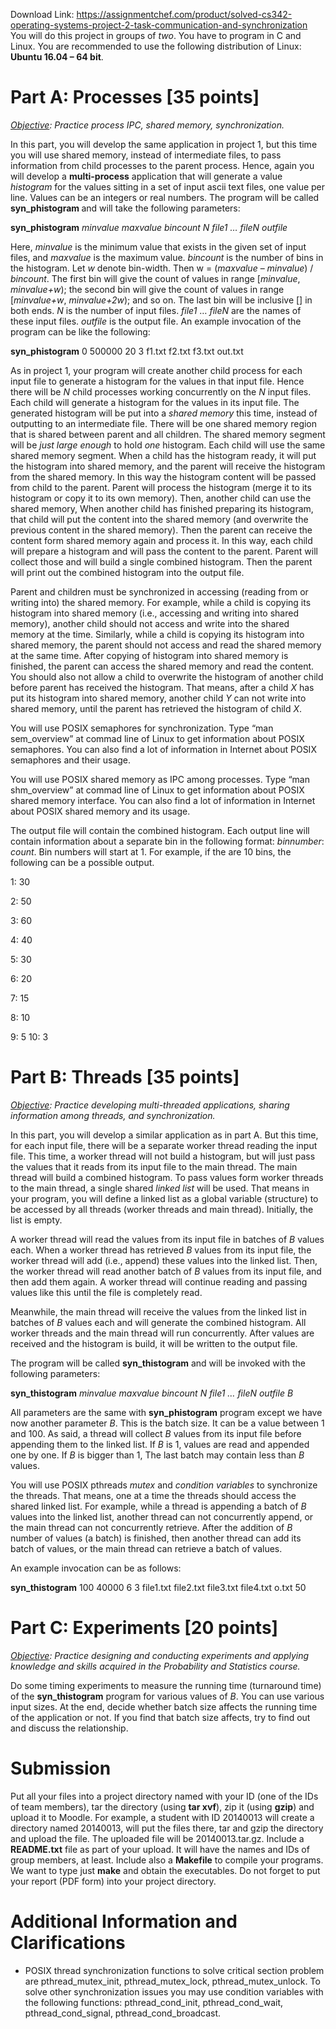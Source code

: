 Download Link: https://assignmentchef.com/product/solved-cs342-operating-systems-project-2-task-communication-and-synchronization
<br>
You will do this project in groups of <em>two</em>. You have to program in C  and Linux. You are recommended to use the following distribution of Linux: <strong>Ubuntu 16.04 – 64 bit</strong>.




<h1>Part A: Processes [35 points]</h1>

<em><u>Objective</u>: Practice process IPC, shared memory, synchronization.  </em>

<em> </em>

In this part, you will develop the same application in project 1, but this time you will use shared memory, instead of intermediate files, to pass information from child processes to the parent process. Hence, again you will develop a <strong>multi-process</strong> application that will generate a value <em>histogram</em> for the values sitting in a set of input ascii text files, one value per line. Values can be an integers or real numbers. The program will be called <strong> syn_phistogram </strong>and will take the following parameters:




<strong>syn_phistogram</strong><em>  minvalue  maxvalue bincount N  file1 … fileN outfile </em>




Here,  <em>minvalue</em> is the minimum value that exists in the given set of input files, and <em>maxvalue</em> is the maximum value. <em>bincount</em> is the number of bins in the histogram. Let <em>w</em> denote bin-width. Then w = (<em>maxvalue</em> – <em>minvalue</em>) / <em>bincount</em>.  The first bin will give the count of values in range [<em>minvalue</em>, <em>minvalue+w</em>); the second bin will give the count of values in range [<em>minvalue+w</em>, <em>minvalue+2w</em>); and so on. The last bin will be inclusive [] in both ends. <em>N</em> is the number of input files. <em>file1</em> … <em>fileN</em> are the names of  these input files. <em>outfile</em> is the output file. An example invocation of the program can be like the following:




<strong>syn_phistogram</strong>  0  500000  20   3  f1.txt f2.txt f3.txt  out.txt




As in project 1, your program will create another child process for each input file to generate a histogram for the values in that input file. Hence there will be <em>N</em> child processes working concurrently on the <em>N</em> input files. Each child will generate a histogram for the values in its input file. The generated histogram will be put into a <em>shared memory</em> this time, instead of outputting to an intermediate file.  There will be one shared memory region that is shared between parent and all children. The shared memory segment will be <em>just</em> <em>large</em> <em>enough </em>to hold <em>one</em> histogram. Each child will use the same shared memory segment.  When a child has  the histogram ready, it will put the histogram into shared memory, and the parent will receive the histogram from the shared memory.  In this way the histogram content will be passed from child to the parent.  Parent will process the histogram (merge it to its histogram or copy it to its own memory). Then, another child can use the shared memory, When another child has finished preparing its histogram, that child will put the content into the shared memory (and overwrite the previous content in the shared memory). Then the parent can receive the content form shared memory again and process it.  In this way, each child will prepare a  histogram and will pass the content to the parent. Parent will collect those and will build a single combined histogram. Then the parent will print out the combined histogram into the output file.

Parent and children must be synchronized in accessing (reading from or writing into) the shared memory. For example, while a child is copying its histogram into shared memory (i.e., accessing and writing into shared memory), another child should not access and write into the shared memory at the time. Similarly, while a child is copying its histogram into shared memory, the parent should not access and read the shared memory at the same time. After copying of histogram into shared memory is finished, the parent can access the shared memory and read the content. You should also not allow a child to overwrite the histogram of another child before parent has received the histogram. That means, after a child <em>X</em> has put its histogram into shared memory, another child <em>Y</em> can not write into shared memory, until the parent has retrieved the histogram of child <em>X</em>.

You will use POSIX semaphores for synchronization. Type “man sem_overview” at commad line of Linux to get information about POSIX semaphores. You can also find a lot of information in Internet about POSIX semaphores and their usage.

You will use POSIX shared memory as IPC among processes. Type “man shm_overview” at commad line of Linux to get information about POSIX shared memory interface. You can also find a lot of information in Internet about POSIX shared memory and  its usage.

The output file will contain the combined histogram. Each output line will contain information about a separate bin in the following format: <em>binnumber</em>: <em>count</em>. Bin numbers will start at 1. For example, if the are 10 bins, the following can be a possible output.




1: 30

2: 50

3: 60

4: 40

5: 30

6: 20

7: 15

8: 10

9: 5 10: 3

<strong> </strong>

<h1>Part B: Threads  [35 points]</h1>

<em><u>Objective</u>: Practice developing multi-threaded applications, sharing information among threads, and synchronization.  </em>

<em> </em>

In this part, you will develop a similar application as in part A. But this time, for each input file, there will be a separate worker thread reading the input file. This time,  a worker thread will  not build a histogram, but will just pass the  values that it reads from its input file to the main thread. The main thread will build a combined histogram. To pass values form worker threads to the main thread, a single shared <em>linked list</em> will be used. That means in your program, you will define a linked list as a global variable (structure) to be accessed by all threads (worker threads and main thread). Initially, the list is empty.

A worker thread will read the values from its input file in batches of <em>B</em> values each.  When a worker thread has retrieved <em>B</em> values from its input file, the worker thread will add (i.e., append) these values into the linked list. Then, the worker thread will read another batch of <em>B</em> values from its input file, and then add them again. A worker thread will continue reading and passing values like this until the file is completely read.

Meanwhile, the main thread will receive the values from the linked list in batches of <em>B</em> values  each and will generate the combined histogram. All worker threads and the main thread will run concurrently. After values are received and the histogram is build,  it will be written to the output file.

The program will be called <strong>syn_thistogram</strong> and will be invoked with the following parameters:




<strong>syn_thistogram</strong> <em>minvalue  maxvalue bincount N  file1 … fileN outfile B</em>




All parameters are the same with <strong>syn_phistogram</strong>  program except we have now another parameter <em>B</em>. This is the batch size. It can be a value between 1 and 100. As said, a thread will collect <em>B</em> values from its input file before appending them to the linked list. If <em>B</em> is 1, values are read and appended one by one. If <em>B</em> is bigger than 1, The last batch may contain less than <em>B</em> values.

You will use POSIX pthreads <em>mutex</em> and <em>condition</em> <em>variables</em> to synchronize the threads. That means, one at a time the threads should access the shared linked list. For example, while a thread is appending a batch of <em>B</em> values into the linked list, another thread can not concurrently append, or the main thread can not concurrently retrieve. After the addition of <em>B</em> number of values (a batch) is finished, then another thread can add its batch of values, or the main thread can retrieve a batch of values.




An example invocation can be as follows:




<strong>syn_thistogram</strong> 100  40000 6 3  file1.txt file2.txt file3.txt file4.txt  o.txt 50







<h1>Part C: Experiments [20 points]</h1>

<em><u>Objective</u>: Practice designing and conducting experiments and applying knowledge and skills acquired in the Probability and Statistics course.  </em>

<em> </em>

Do some timing experiments to measure the running time (turnaround time) of the <strong>syn_thistogram</strong> program for various values of <em>B</em>.  You can use various input sizes. At the end, decide whether batch size  affects the running time of the application or not. If you find that batch size affects, try to find out and  discuss the relationship.




<h1>Submission</h1>

<strong> </strong>

Put all your files into a project directory named with your ID (one of the IDs of team members),  tar the directory (using <strong>tar xvf</strong>), zip it (using <strong>gzip</strong>) and upload it to Moodle.  For example, a student with ID 20140013 will create a directory named 20140013, will put the files there, tar and gzip the directory and  upload the file. The uploaded file will be  20140013.tar.gz. Include a <strong>README.txt</strong> file as part of your upload. It will have the names and IDs of group members,  at least. Include also a <strong>Makefile</strong> to compile your programs. We want to type just <strong>make</strong> and obtain the executables.  Do not forget to put your report  (PDF form) into your project directory.




<h1>Additional Information and Clarifications</h1>




<ul>

 <li>POSIX thread synchronization functions to solve critical section problem are pthread_mutex_init, pthread_mutex_lock, pthread_mutex_unlock. To solve other synchronization issues you may use condition variables with the following functions: pthread_cond_init, pthread_cond_wait, pthread_cond_signal, pthread_cond_broadcast.</li>

</ul>